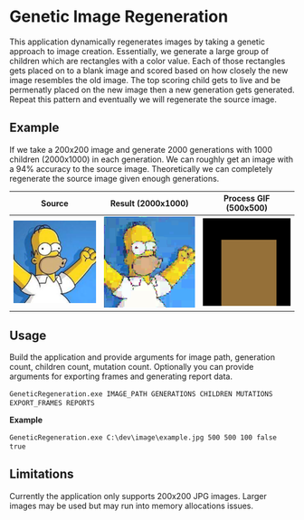 # Genetic Image Regeneration
This application dynamically regenerates images by taking a genetic approach to image creation. Essentially, we generate a large group of children which are rectangles with a color value. Each of those rectangles gets placed on to a blank image and scored based on how closely the new image resembles the old image. The top scoring child gets to live and be permenatly placed on the new image then a new generation gets generated. Repeat this pattern and eventually we will regenerate the source image.

## Example
If we take a 200x200 image and generate 2000 generations with 1000 children (2000x1000) in each generation. We can roughly get an image with a 94% accuracy to the source image. Theoretically we can completely regenerate the source image given enough generations.

| Source             |  Result (2000x1000) | Process GIF (500x500) |
:-------------------------:|:-------------------------:|:-------------------------:|
![Source Image](https://github.com/Karrotts/GeneticRegeneration/blob/main/imgs/test.jpg "Source Image of Homer Simpson")  |  ![Result Image](https://github.com/Karrotts/GeneticRegeneration/blob/main/imgs/output.png "Result Image of Homer Simpson") | ![Result Image](https://github.com/Karrotts/GeneticRegeneration/blob/main/imgs/process.gif "Result Image of Homer Simpson")

## Usage 
Build the application and provide arguments for image path, generation count, children count, mutation count. Optionally you can provide arguments for exporting frames and generating report data.
```
GeneticRegeneration.exe IMAGE_PATH GENERATIONS CHILDREN MUTATIONS EXPORT_FRAMES REPORTS
```
**Example**
```
GeneticRegeneration.exe C:\dev\image\example.jpg 500 500 100 false true
```

## Limitations
Currently the application only supports 200x200 JPG images. Larger images may be used but may run into memory allocations issues.
